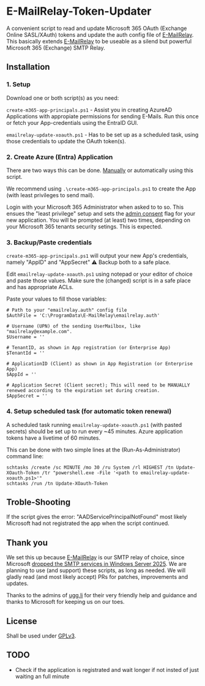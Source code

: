 # E-MailRelay-Token-Updater

A convenient script to read and update Microsoft 365 OAuth (Exchange Online SASL/XAuth) tokens and update the auth config file of [E-MailRelay](https://emailrelay.sourceforge.net/). This basically extends [E-MailRelay](https://emailrelay.sourceforge.net/) to be useable as a silend but powerful Microsoft 365 (Exchange) SMTP Relay.

## Installation

### 1. Setup

Download one or both script(s) as you need:

`create-m365-app-principals.ps1` - Assist you in creating AzureAD Applications with appropiate permissions for sending E-Mails. Run this once or fetch your App-credentials using the EntraID GUI.

`emailrelay-update-xoauth.ps1` - Has to be set up as a scheduled task, using those credentials to update the OAuth token(s).

### 2. Create Azure (Entra) Application

There are two ways this can be done. [Manually](https://learn.microsoft.com/en-us/entra/identity-platform/quickstart-register-app) or automatically using this script.

We recommend using `.\create-m365-app-principals.ps1` to create the App (with least privileges to send mail).

Login with your Microsoft 365 Administrator when asked to to so. This ensues the "least privilege" setup and sets the [admin consent](https://learn.microsoft.com/en-us/entra/identity/enterprise-apps/grant-admin-consent) flag for your new application. You will be prompted (at least) two times, depending on your Microsoft 365 tenants security setings. This is expected.

### 3. Backup/Paste credentials
`create-m365-app-principals.ps1` will output your new App's credentials, namely "AppID" and "AppSecret" ⚠️ Backup both to a safe place.

Edit `emailrelay-update-xoauth.ps1` using notepad or your editor of choice and paste those values. Make sure the (changed) script is in a safe place and has appropriate ACLs.

Paste your values to fill those variables:

    # Path to your "emailrelay.auth" config file
    $AuthFile = 'C:\ProgramData\E-MailRelay\emailrelay.auth'

    # Username (UPN) of the sending UserMailbox, like "mailrelay@example.com".
    $Username = ''

    # TenantID, as shown in App registration (or Enterprise App)
    $TenantId = ''

    # ApplicationID (Client) as shown in App Registration (or Enterprise App)
    $AppId = ''

    # Application Secret (Client secret); This will need to be MANUALLY renewed according to the expiration set during creation.
    $AppSecret = ''


### 4. Setup scheduled task (for automatic token renewal)

A scheduled task running `emailrelay-update-xoauth.ps1` (with pasted secrets) should be set up to run every ~45 minutes. Azure application tokens have a livetime of 60 minutes.

This can be done with two simple lines at the (Run-As-Administrator) command line:

    schtasks /create /sc MINUTE /mo 30 /ru System /rl HIGHEST /tn Update-XOauth-Token /tr "powershell.exe -File '<path to emailrelay-update-xoauth.ps1>'"
    schtasks /run /tn Update-XOauth-Token

## Troble-Shooting

If the script gives the error: "AADServicePrincipalNotFound" most likely Microsoft had not registrated the app when the script continued.

## Thank you

We set this up because [E-MailRelay](https://emailrelay.sourceforge.net/) is our SMTP relay of choice, since Microsoft [dropped the SMTP services in Windows Server 2025](https://learn.microsoft.com/en-us/windows-server/get-started/removed-deprecated-features-windows-server). We are planning to use (and support) these scripts, as long as needed. We will gladly read (and most likely accept) PRs for patches, improvements and updates.

Thanks to the admins of [ugg.li](https://ugg.li) for their very friendly help and guidance and thanks to Microsoft for keeping us on our toes.

## License
Shall be used under [GPLv3](https://choosealicense.com/licenses/gpl-3.0/).

## TODO

- Check if the application is registrated and wait longer if not insted of just waiting an full minute
